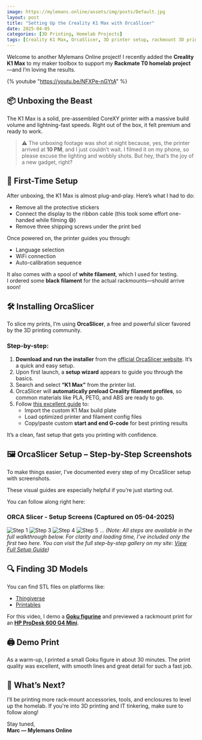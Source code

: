 ```yaml
---
image: https://mylemans.online/assets/img/posts/Default.jpg
layout: post
title: "Setting Up the Creality K1 Max with OrcaSlicer"
date: 2025-04-05
categories: [3D Printing, Homelab Projects]
tags: [Creality K1 Max, OrcaSlicer, 3D printer setup, rackmount 3D print, HP ProDesk 600 G4 Mini, G-code configuration, Printables, Thingiverse, 3D printing timelapse, DeskPi Rackmate, Mylemans Online]
---
```



Welcome to another Mylemans Online project! I recently added the **Creality K1 Max** to my maker toolbox to support my **Rackmate T0 homelab project**—and I’m loving the results.

{% youtube "https://youtu.be/NFXPe-nGYtA" %}

## 📦 Unboxing the Beast

The K1 Max is a solid, pre-assembled CoreXY printer with a massive build volume and lightning-fast speeds. Right out of the box, it felt premium and ready to work.

> ⚠️ The unboxing footage was shot at night because, yes, the printer arrived at **10 PM**, and I just couldn’t wait. I filmed it on my phone, so please excuse the lighting and wobbly shots. But hey, that’s the joy of a new gadget, right?

## 🔧 First-Time Setup

After unboxing, the K1 Max is almost plug-and-play. Here’s what I had to do:

- Remove all the protective stickers
- Connect the display to the ribbon cable (this took some effort one-handed while filming 😅)
- Remove three shipping screws under the print bed

Once powered on, the printer guides you through:

- Language selection
- WiFi connection
- Auto-calibration sequence

It also comes with a spool of **white filament**, which I used for testing.  
I ordered some **black filament** for the actual rackmounts—should arrive soon!

## 🛠️ Installing OrcaSlicer

To slice my prints, I’m using **OrcaSlicer**, a free and powerful slicer favored by the 3D printing community.

### Step-by-step:
1. **Download and run the installer** from the [official OrcaSlicer website](https://github.com/SoftFever/OrcaSlicer/releases/latest). It’s a quick and easy setup.
2. Upon first launch, a **setup wizard** appears to guide you through the basics.
3. Search and select **“K1 Max”** from the printer list.
4. OrcaSlicer will **automatically preload Creality filament profiles**, so common materials like PLA, PETG, and ABS are ready to go.
5. Follow [this excellent guide](https://guilouz.github.io/Creality-Helper-Script-Wiki/slicers/orcaslicer/) to:
   - Import the custom K1 Max build plate
   - Load optimized printer and filament config files
   - Copy/paste custom **start and end G-code** for best printing results

It’s a clean, fast setup that gets you printing with confidence.

## 🖼️ OrcaSlicer Setup – Step-by-Step Screenshots

To make things easier, I’ve documented every step of my OrcaSlicer setup with screenshots.

These visual guides are especially helpful if you’re just starting out.

You can follow along right here:

### ORCA Slicer - Setup Screens (Captured on 05-04-2025)

![Step 1](https://mylemans.online/assets/img/posts/steps-orca_slicer___05_04_2025/step-1.png)
![Step 3](https://mylemans.online/assets/img/posts/steps-orca_slicer___05_04_2025/step-18.png)
![Step 4](https://mylemans.online/assets/img/posts/steps-orca_slicer___05_04_2025/step-19.png)
![Step 5](https://mylemans.online/assets/img/posts/steps-orca_slicer___05_04_2025/step-35.png)
...
*(Note: All steps are available in the full walkthrough below. For clarity and loading time, I’ve included only the first two here. You can visit the full step-by-step gallery on my site: [View Full Setup Guide](https://mylemans.online/assets/img/posts/steps-orca_slicer___05_04_2025/))*


## 🔍 Finding 3D Models

You can find STL files on platforms like:
- [Thingiverse](https://www.thingiverse.com/)
- [Printables](https://www.printables.com/)

For this video, I demo a [**Goku figurine**](https://www.printables.com/model/1233340-2025-hegehog-goku-style-fdm-supportless/files) and previewed a rackmount print for an [**HP ProDesk 600 G4 Mini**](https://www.printables.com/model/585091-10-inch-rackmount-for-mini-hp-prodesk-elitedesk-g1).

## 🖨️ Demo Print

As a warm-up, I printed a small Goku figure in about 30 minutes. The print quality was excellent, with smooth lines and great detail for such a fast job.

## 📌 What’s Next?

I’ll be printing more rack-mount accessories, tools, and enclosures to level up the homelab. If you're into 3D printing and IT tinkering, make sure to follow along!

Stay tuned,  
**Marc — Mylemans Online**
